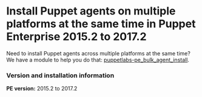 # Install Puppet agents on multiple platforms at the same time in Puppet Enterprise 2015.2 to 2017.2
<p>Need to install Puppet agents across multiple platforms at the same time? We have a module to help you do that: <a href="https://forge.puppet.com/modules/puppetlabs/pe_bulk_agent_install">puppetlabs-pe_bulk_agent_install</a>.</p>
<h3>Version and installation information</h3>
<p><strong>PE version:</strong> 2015.2 to 2017.2</p>
